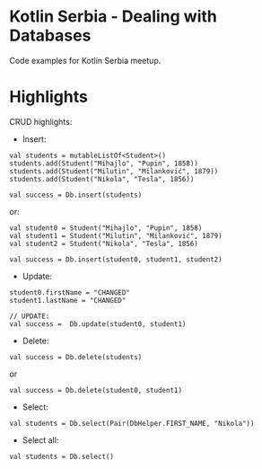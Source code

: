 # Kotlin Serbia - Dealing with Databases
Code examples for Kotlin Serbia meetup.

# Highlights
CRUD highlights:

- Insert:
```
val students = mutableListOf<Student>()
students.add(Student("Mihajlo", "Pupin", 1858))
students.add(Student("Milutin", "Milanković", 1879))
students.add(Student("Nikola", "Tesla", 1856))

val success = Db.insert(students)
```
or:
```
val student0 = Student("Mihajlo", "Pupin", 1858)
val student1 = Student("Milutin", "Milanković", 1879)
val student2 = Student("Nikola", "Tesla", 1856)

val success = Db.insert(student0, student1, student2)
```

- Update:
```
student0.firstName = "CHANGED"
student1.lastName = "CHANGED"

// UPDATE:
val success =  Db.update(student0, student1)
```

- Delete:
```
val success = Db.delete(students)
```
or
```
val success = Db.delete(student0, student1)
```

- Select:
```
val students = Db.select(Pair(DbHelper.FIRST_NAME, "Nikola"))
```

- Select all:
```
val students = Db.select()
```
